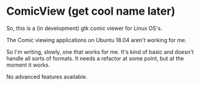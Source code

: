 # ComicView (get cool name later)

So, this is a (in development) gtk comic viewer for Linux OS's.

The Comic viewing applications on Ubuntu 18.04 aren't working for me.

So I'm writing, slowly, one that works for me. It's kind of basic and doesn't handle
all sorts of formats. It needs a refactor at some point, but at the moment it works.

No advanced features available.
